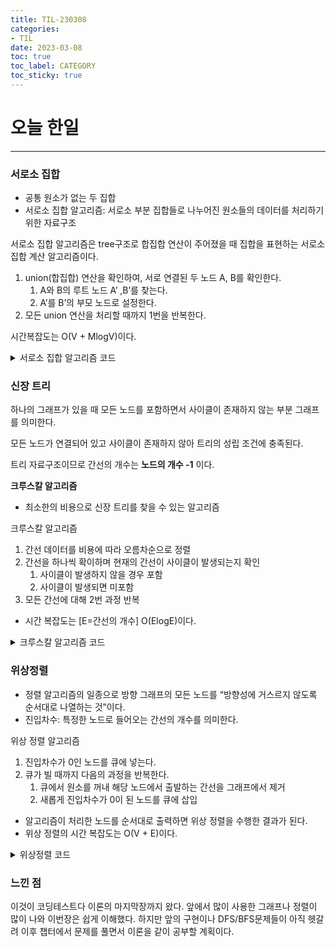 ```yaml
---
title: TIL-230308
categories:
- TIL
date: 2023-03-08
toc: true
toc_label: CATEGORY
toc_sticky: true
---
```



# 오늘 한일

---

### 서로소 집합

- 공통 원소가 없는 두 집합
- 서로소 집합 알고리즘: 서로소 부분 집합들로 나누어진 원소들의 데이터를 처리하기 위한 자료구조

서로소 집합 알고리즘은 tree구조로 합집합 연산이 주어졌을 때 집합을 표현하는 서로소 집합 계산 알고리즘이다.

1. union(합집합) 연산을 확인하여, 서로 연결된 두 노드 A, B를 확인한다.
    1. A와 B의 루트 노드 A’ ,B’를 찾는다.
    2. A’를 B’의 부모 노드로 설정한다.
2. 모든 union 연산을 처리할 때까지 1번을 반복한다.

시간복잡도는 O(V + MlogV)이다.

<details>
<summary>서로소 집합 알고리즘 코드</summary>

```java
public static int v, e;
    public static int[] parent = new int[100001];

    //특정 원소가 속한 집합을 찾기
    public static int findParent(int x) {
        if (x == parent[x]) return x;
        return findParent(parent[x]);
    }
    // 두 원소가 속한 집합을 합치기
    public static void unionParent(int a, int b) {
        a = findParent(a);
        b = findParent(b);
        if (a < b) parent[b] = a;
        else parent[a] = b;
    }
    public static void main(String[] args) {
        Scanner sc = new Scanner(System.in);
        v = sc.nextInt();
        e = sc.nextInt();

        //부모 테이블상에서, 부모를 자기 자신으로 초기화
        for (int i =1;i<=v;i++) parent[i] = i;

        // Union 연산을 각각 수행
        for (int i =0;i<e;i++) {
            int a = sc.nextInt();
            int b = sc.nextInt();
            unionParent(a,b);
        }

        System.out.print("각 원소가 속한 집합 : ");
        for (int i =1;i<=v;i++) System.out.print(findParent(i) + " ");
        System.out.println();

        System.out.print("부모 테이블: ");
        for (int i = 1;i<=v;i++) System.out.print(parent[i] + " ");
        System.out.println();

```

</details>


### 신장 트리

하나의 그래프가 있을 때 모든 노드를 포함하면서 사이클이 존재하지 않는 부분 그래프를 의미한다.

모든 노드가 연결되어 있고 사이클이 존재하지 않아 트리의 성립 조건에 충족된다.

트리 자료구조이므로 간선의 개수는 **노드의 개수 -1** 이다.

**크루스칼 알고리즘**

- 최소한의 비용으로 신장 트리를 찾을 수 있는 알고리즘

크루스칼 알고리즘 

1. 간선 데이터를 비용에 따라 오름차순으로 정렬
2. 간선을 하나씩 확이하며 현재의 간선이 사이클이 발생되는지 확인
    1. 사이클이 발생하지 않을 경우 포함
    2. 사이클이 발생되면 미포함
3. 모든 간선에 대해 2번 과정 반복
- 시간 복잡도는 [E=간선의 개수] O(ElogE)이다.

<details>

<summary>크루스칼 알고리즘 코드</summary>

```
    class Edge implements Comparable<Edge> {
        private int distance;
        private int nodeA;
        private int nodeB;

        public Edge(int distance, int nodeA, int nodeB) {
            this.distance = distance;
            this.nodeA = nodeA;
            this.nodeB = nodeB;
        }

        public int getDistance() {
            return distance;
        }

        public int getNodeA() {
            return nodeA;
        }

        public int getNodeB() {
            return nodeB;
        }

        @Override
        public int compareTo(Edge other) {
            if (this.distance < other.distance) return -1;
            return 1;
        }
    }

    public class Main {
        public static int v, e;
        public static int[] parent = new int[100001];
        public static ArrayList<Edge> edges = new ArrayList<>();
        public static int result = 0;

        public static int findParent(int x) {
            if (x == parent[x]) return x;
            return parent[x] = findParent(parent[x]);
        }

        public static void unionParent(int a, int b) {
            a = findParent(a);
            b = findParent(b);
            if (a < b) parent[b] = a;
            else parent[a] = b;
        }

        public static void main(String[] args) {
            Scanner sc = new Scanner(System.in);

            v = sc.nextInt();
            e = sc.nextInt();

            for (int i = 1; i <= v; i++) parent[i] = i;

            for (int i = 0; i < e; i++) {
                int a = sc.nextInt();
                int b = sc.nextInt();
                int cost = sc.nextInt();
                edges.add(new Edge(cost, a, b));
            }

            // 가중치가 최소인 것부터 연결하기 위해 올림차순 정렬
            Collections.sort(edges);

            for (int i = 0; i < edges.size(); i++) {
                int cost = edges.get(i).getDistance();
                int a = edges.get(i).getNodeA();
                int b = edges.get(i).getNodeB();
                // 사이클이 발생하지 않는 경우 집합에 포함
                if (findParent(a) != findParent(b)) {
                    unionParent(a, b);
                    result += cost;
                }
            }
            System.out.println(result);
        }
    }
```

</details>




### 위상정렬

- 정렬 알고리즘의 일종으로 방향 그래프의 모든 노드를 “방향성에 거스르지 않도록 순서대로 나열하는 것”이다.
- 진입차수: 특정한 노드로 들어오는 간선의 개수를 의미한다.

위상 정렬 알고리즘

1. 진입차수가 0인 노드를 큐에 넣는다.
2. 큐가 빌 때까지 다음의 과정을 반복한다.
    1. 큐에서 원소를 꺼내 해당 노드에서 출발하는 간선을 그래프에서 제거
    2. 새롭게 진입차수가 0이 된 노드를 큐에 삽입
- 알고리즘이 처리한 노드를 순서대로 출력하면 위상 정렬을 수행한 결과가 된다.
- 위상 정렬의 시간 복잡도는 O(V + E)이다.


<details>
<summary>위상정렬 코드</summary>


```java
public class Main {
    public static int v, e;
    // 진입차수
    public static int[] indegree = new int[100001];
    // 각 노드에 연결된 간선 정보를 담기 위해 연결리스트 초기화
    public static ArrayList<ArrayList<Integer>> graph = new ArrayList<ArrayList<Integer>>();

    // 위상 정렬 함수
    public static void topologySort() {
        ArrayList<Integer> result = new ArrayList<>();
        Queue<Integer> q = new LinkedList<>();

        for (int i = 1; i <= v; i++) {
            if (indegree[i] == 0) q.offer(i);
        }

        while (!q.isEmpty()) {
            // 큐에서 원소 간선 제거
            int now = q.poll();
            result.add(now);
            for (int i = 0; i < graph.get(now).size(); i++) {
                indegree[graph.get(now).get(i)] -= 1;
                if (indegree[graph.get(now).get(i)] == 0) {
                    q.offer(graph.get(now).get(i));
                }
            }
        }
        for (int i = 0; i < result.size(); i++) {
            System.out.print(result.get(i) + " ");
        }
    }

    public static void main(String[] args) {
        Scanner sc = new Scanner(System.in);
        v = sc.nextInt();
        e = sc.nextInt();

        for (int i = 0; i <= v; i++) {
            graph.add(new ArrayList<Integer>());
        }

        for (int i = 0; i < e; i++) {
            int a = sc.nextInt();
            int b = sc.nextInt();
            graph.get(a).add(b);
            indegree[b] += 1;
        }
        topologySort();
    }
}
```

</details>

### 느낀 점

이것이 코딩테스트다 이론의 마지막장까지 왔다. 앞에서 많이 사용한 그래프나 정렬이 많이 나와 이번장은 쉽게 이해했다. 하지만 앞의 구현이나 DFS/BFS문제들이 아직 헷갈려 이후 챕터에서 문제를 풀면서 이론을 같이 공부할 계획이다.

